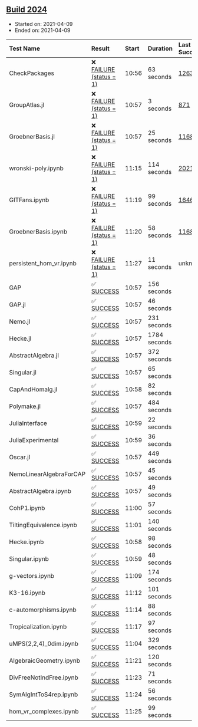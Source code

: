 ## [Build 2024](https://oscarci.mathematik.uni-kl.de/job/oscar-stable/2024/)

* Started on: 2021-04-09
* Ended on: 2021-04-09

| Test Name    | Result | Start | Duration | Last Success | First Failure |
|:-------------|:-------|:------|:---------|:-------------|:--------------|
| CheckPackages | ❌ [FAILURE (status = 1)](https://oscarci.mathematik.uni-kl.de/job/oscar-stable/2024/artifact/logs/build-2024/CheckPackages.log) | 10:56 | 63 seconds | [1263](https://oscarci.mathematik.uni-kl.de/job/oscar-stable/1263/) | [1264](https://oscarci.mathematik.uni-kl.de/job/oscar-stable/1264/) |
| GroupAtlas.jl | ❌ [FAILURE (status = 1)](https://oscarci.mathematik.uni-kl.de/job/oscar-stable/2024/artifact/logs/build-2024/GroupAtlas.jl.log) | 10:57 | 3 seconds | [871](https://oscarci.mathematik.uni-kl.de/job/oscar-stable/871/) | [872](https://oscarci.mathematik.uni-kl.de/job/oscar-stable/872/) |
| GroebnerBasis.jl | ❌ [FAILURE (status = 1)](https://oscarci.mathematik.uni-kl.de/job/oscar-stable/2024/artifact/logs/build-2024/GroebnerBasis.jl.log) | 10:57 | 25 seconds | [1168](https://oscarci.mathematik.uni-kl.de/job/oscar-stable/1168/) | [1169](https://oscarci.mathematik.uni-kl.de/job/oscar-stable/1169/) |
| wronski-poly.ipynb | ❌ [FAILURE (status = 1)](https://oscarci.mathematik.uni-kl.de/job/oscar-stable/2024/artifact/logs/build-2024/wronski-poly.ipynb.log) | 11:15 | 114 seconds | [2021](https://oscarci.mathematik.uni-kl.de/job/oscar-stable/2021/) | [2022](https://oscarci.mathematik.uni-kl.de/job/oscar-stable/2022/) |
| GITFans.ipynb | ❌ [FAILURE (status = 1)](https://oscarci.mathematik.uni-kl.de/job/oscar-stable/2024/artifact/logs/build-2024/GITFans.ipynb.log) | 11:19 | 99 seconds | [1646](https://oscarci.mathematik.uni-kl.de/job/oscar-stable/1646/) | [1647](https://oscarci.mathematik.uni-kl.de/job/oscar-stable/1647/) |
| GroebnerBasis.ipynb | ❌ [FAILURE (status = 1)](https://oscarci.mathematik.uni-kl.de/job/oscar-stable/2024/artifact/logs/build-2024/GroebnerBasis.ipynb.log) | 11:20 | 58 seconds | [1168](https://oscarci.mathematik.uni-kl.de/job/oscar-stable/1168/) | [1169](https://oscarci.mathematik.uni-kl.de/job/oscar-stable/1169/) |
| persistent_hom_vr.ipynb | ❌ [FAILURE (status = 1)](https://oscarci.mathematik.uni-kl.de/job/oscar-stable/2024/artifact/logs/build-2024/persistent_hom_vr.ipynb.log) | 11:27 | 11 seconds | unknown | unknown |
| GAP | ✅ [SUCCESS](https://oscarci.mathematik.uni-kl.de/job/oscar-stable/2024/artifact/logs/build-2024/GAP.log) | 10:57 | 156 seconds |  |  |
| GAP.jl | ✅ [SUCCESS](https://oscarci.mathematik.uni-kl.de/job/oscar-stable/2024/artifact/logs/build-2024/GAP.jl.log) | 10:57 | 46 seconds |  |  |
| Nemo.jl | ✅ [SUCCESS](https://oscarci.mathematik.uni-kl.de/job/oscar-stable/2024/artifact/logs/build-2024/Nemo.jl.log) | 10:57 | 231 seconds |  |  |
| Hecke.jl | ✅ [SUCCESS](https://oscarci.mathematik.uni-kl.de/job/oscar-stable/2024/artifact/logs/build-2024/Hecke.jl.log) | 10:57 | 1784 seconds |  |  |
| AbstractAlgebra.jl | ✅ [SUCCESS](https://oscarci.mathematik.uni-kl.de/job/oscar-stable/2024/artifact/logs/build-2024/AbstractAlgebra.jl.log) | 10:57 | 372 seconds |  |  |
| Singular.jl | ✅ [SUCCESS](https://oscarci.mathematik.uni-kl.de/job/oscar-stable/2024/artifact/logs/build-2024/Singular.jl.log) | 10:57 | 65 seconds |  |  |
| CapAndHomalg.jl | ✅ [SUCCESS](https://oscarci.mathematik.uni-kl.de/job/oscar-stable/2024/artifact/logs/build-2024/CapAndHomalg.jl.log) | 10:58 | 82 seconds |  |  |
| Polymake.jl | ✅ [SUCCESS](https://oscarci.mathematik.uni-kl.de/job/oscar-stable/2024/artifact/logs/build-2024/Polymake.jl.log) | 10:57 | 484 seconds |  |  |
| JuliaInterface | ✅ [SUCCESS](https://oscarci.mathematik.uni-kl.de/job/oscar-stable/2024/artifact/logs/build-2024/JuliaInterface.log) | 10:59 | 22 seconds |  |  |
| JuliaExperimental | ✅ [SUCCESS](https://oscarci.mathematik.uni-kl.de/job/oscar-stable/2024/artifact/logs/build-2024/JuliaExperimental.log) | 10:59 | 36 seconds |  |  |
| Oscar.jl | ✅ [SUCCESS](https://oscarci.mathematik.uni-kl.de/job/oscar-stable/2024/artifact/logs/build-2024/Oscar.jl.log) | 10:57 | 449 seconds |  |  |
| NemoLinearAlgebraForCAP | ✅ [SUCCESS](https://oscarci.mathematik.uni-kl.de/job/oscar-stable/2024/artifact/logs/build-2024/NemoLinearAlgebraForCAP.log) | 10:57 | 45 seconds |  |  |
| AbstractAlgebra.ipynb | ✅ [SUCCESS](https://oscarci.mathematik.uni-kl.de/job/oscar-stable/2024/artifact/logs/build-2024/AbstractAlgebra.ipynb.log) | 10:57 | 49 seconds |  |  |
| CohP1.ipynb | ✅ [SUCCESS](https://oscarci.mathematik.uni-kl.de/job/oscar-stable/2024/artifact/logs/build-2024/CohP1.ipynb.log) | 11:00 | 57 seconds |  |  |
| TiltingEquivalence.ipynb | ✅ [SUCCESS](https://oscarci.mathematik.uni-kl.de/job/oscar-stable/2024/artifact/logs/build-2024/TiltingEquivalence.ipynb.log) | 11:01 | 140 seconds |  |  |
| Hecke.ipynb | ✅ [SUCCESS](https://oscarci.mathematik.uni-kl.de/job/oscar-stable/2024/artifact/logs/build-2024/Hecke.ipynb.log) | 10:58 | 98 seconds |  |  |
| Singular.ipynb | ✅ [SUCCESS](https://oscarci.mathematik.uni-kl.de/job/oscar-stable/2024/artifact/logs/build-2024/Singular.ipynb.log) | 10:59 | 48 seconds |  |  |
| g-vectors.ipynb | ✅ [SUCCESS](https://oscarci.mathematik.uni-kl.de/job/oscar-stable/2024/artifact/logs/build-2024/g-vectors.ipynb.log) | 11:09 | 174 seconds |  |  |
| K3-16.ipynb | ✅ [SUCCESS](https://oscarci.mathematik.uni-kl.de/job/oscar-stable/2024/artifact/logs/build-2024/K3-16.ipynb.log) | 11:12 | 101 seconds |  |  |
| c-automorphisms.ipynb | ✅ [SUCCESS](https://oscarci.mathematik.uni-kl.de/job/oscar-stable/2024/artifact/logs/build-2024/c-automorphisms.ipynb.log) | 11:14 | 88 seconds |  |  |
| Tropicalization.ipynb | ✅ [SUCCESS](https://oscarci.mathematik.uni-kl.de/job/oscar-stable/2024/artifact/logs/build-2024/Tropicalization.ipynb.log) | 11:17 | 97 seconds |  |  |
| uMPS(2,2,4)_0dim.ipynb | ✅ [SUCCESS](https://oscarci.mathematik.uni-kl.de/job/oscar-stable/2024/artifact/logs/build-2024/uMPS-2-2-4-_0dim.ipynb.log) | 11:04 | 329 seconds |  |  |
| AlgebraicGeometry.ipynb | ✅ [SUCCESS](https://oscarci.mathematik.uni-kl.de/job/oscar-stable/2024/artifact/logs/build-2024/AlgebraicGeometry.ipynb.log) | 11:21 | 120 seconds |  |  |
| DivFreeNotIndFree.ipynb | ✅ [SUCCESS](https://oscarci.mathematik.uni-kl.de/job/oscar-stable/2024/artifact/logs/build-2024/DivFreeNotIndFree.ipynb.log) | 11:23 | 71 seconds |  |  |
| SymAlgIntToS4rep.ipynb | ✅ [SUCCESS](https://oscarci.mathematik.uni-kl.de/job/oscar-stable/2024/artifact/logs/build-2024/SymAlgIntToS4rep.ipynb.log) | 11:24 | 56 seconds |  |  |
| hom_vr_complexes.ipynb | ✅ [SUCCESS](https://oscarci.mathematik.uni-kl.de/job/oscar-stable/2024/artifact/logs/build-2024/hom_vr_complexes.ipynb.log) | 11:25 | 99 seconds |  |  |
